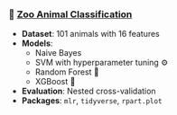 ### 🦓 [Zoo Animal Classification](classification-model-optimization.Rmd)
- **Dataset**: 101 animals with 16 features
- **Models**:
  - Naive Bayes 
  - SVM with hyperparameter tuning ⚙️
  - Random Forest 🌳
  - XGBoost 🚀
- **Evaluation**: Nested cross-validation
- **Packages**: `mlr`, `tidyverse`, `rpart.plot`
